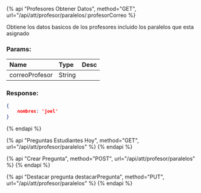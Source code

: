 {% api "Profesores Obtener Datos", method="GET", url="/api/att/profesor/paralelos/:profesorCorreo %}

Obtiene los datos basicos de los profesores incluido los paralelos que esta asignado

### Params:
| Name       | Type    | Desc                                                |
| :--------- | :------ | :-------------------------------------------------- |
| correoProfesor | String  |                        |
### Response:

```json
{
	nombres: 'joel'
}
```

{% endapi %}

{% api "Preguntas Estudiantes Hoy", method="GET", url="/api/att/profesor/paralelos" %}
{% endapi %}

{% api "Crear Pregunta", method="POST", url="/api/att/profesor/paralelos" %}
{% endapi %}

{% api "Destacar pregunta destacarPregunta", method="PUT", url="/api/att/profesor/paralelos" %}
{% endapi %}

<!-- # GET Profesores Obtener Datos

__URL__ 

```txt
/api/att/profesor/paralelos
```

__QUERY PARAMS__

__ESQUEMA__

_response_

{% include "./mocks/profesoresDatos.md" %}

# GET Preguntas Estudiantes Hoy

# POST Crear Pregunta

# PUT Destacar pregunta destacarPregunta -->

<!-- 
_request_

```js
```

__BODY__ -->

<!-- {% api "List App Pages", method="POST", url="https://www.magloft.com/api/portal/v1/app_pages/:app_id/page/:page" %}

This endpoint **returns** a list of all `app pages` that belong to the magazine

### Parameters:

| Name       | Type    | Desc                                                |
| :--------- | :------ | :-------------------------------------------------- |
| **app_id** | String  | App ID to list app pages for                        |
| **page**   | Integer | The page to list                                    |
| per_page   | Integer | Number of items to show per page                    |
| order_by   | Symbol  | Field to sort results by                            |
| order_dir  | Symbol  | Direction (asc, desc) to sort results by            |
| filter     | String  | Text filter to search pages by name, title and html |

### Response:

```json
{
  "id": 1234,
  "title": "Welcome to MagLoft"
}
```

{% endapi %} -->